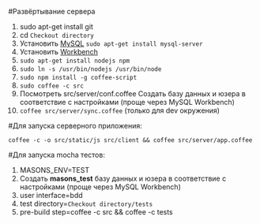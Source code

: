 #Развёртывание сервера
1. sudo apt-get install git
1. cd `Checkout directory`
1. Установить [MySQL](http://help.ubuntu.ru/wiki/mysql) `sudo apt-get install mysql-server`
1. Установить [Workbench](http://dev.mysql.com/downloads/workbench/)
1. `sudo apt-get install nodejs npm`
1. `sudo ln -s /usr/bin/nodejs /usr/bin/node`
1. `sudo npm install -g coffee-script`
1. `sudo coffee -c src`
1. Посмотреть src/server/conf.coffee
Создать базу данных и юзера в соответствие с настройками (проще через MySQL Workbench)
1. `coffee src/server/sync.coffee` (только для dev окружения)

#Для запуска серверного приложения:

`coffee -c -o src/static/js src/client && coffee src/server/app.coffee`

#Для запуска mocha тестов:
1. MASONS_ENV=TEST
1. Создать __masons_test__ базу  данных и юзера в соответствие с настройками (проще через MySQL Workbench)
1. user interface=bdd
1. test directory=`Checkout directory/tests`
1. pre-build step=coffee -c src && coffee -c tests
